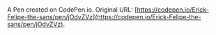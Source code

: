 # 

A Pen created on CodePen.io. Original URL: [https://codepen.io/Erick-Felipe-the-sans/pen/jOdvZVz](https://codepen.io/Erick-Felipe-the-sans/pen/jOdvZVz).


